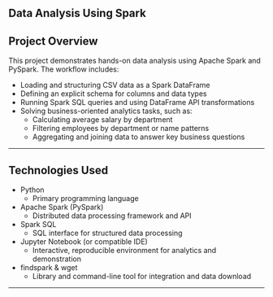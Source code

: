 ## Data Analysis Using Spark

## Project Overview

This project demonstrates hands-on data analysis using Apache Spark and PySpark. The workflow includes:

- Loading and structuring CSV data as a Spark DataFrame
- Defining an explicit schema for columns and data types
- Running Spark SQL queries and using DataFrame API transformations
- Solving business-oriented analytics tasks, such as:
  - Calculating average salary by department
  - Filtering employees by department or name patterns
  - Aggregating and joining data to answer key business questions


---

## Technologies Used

- Python
  - Primary programming language
- Apache Spark (PySpark)
  - Distributed data processing framework and API
- Spark SQL
  - SQL interface for structured data processing
- Jupyter Notebook (or compatible IDE)
  - Interactive, reproducible environment for analytics and demonstration
- findspark & wget
  - Library and command-line tool for integration and data download

---


